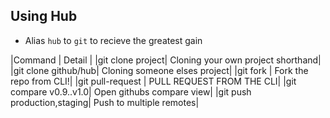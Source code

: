 ## Using Hub
- Alias `hub` to `git` to recieve the greatest gain

|Command | Detail |
|git clone project| Cloning your own project shorthand|
|git clone github/hub| Cloning someone elses project|
|git fork | Fork the repo from CLI!|
|git pull-request | PULL REQUEST FROM THE CLI|
|git compare v0.9..v1.0| Open githubs compare view|
|git push production,staging| Push to multiple remotes|
